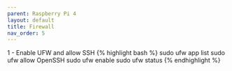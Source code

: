 ```yaml
---
parent: Raspberry Pi 4
layout: default
title: Firewall
nav_order: 5
---
```


1 - Enable UFW and allow SSH
{% highlight bash %}
sudo ufw app list
sudo ufw allow OpenSSH
sudo ufw enable
sudo ufw status
{% endhighlight %}
